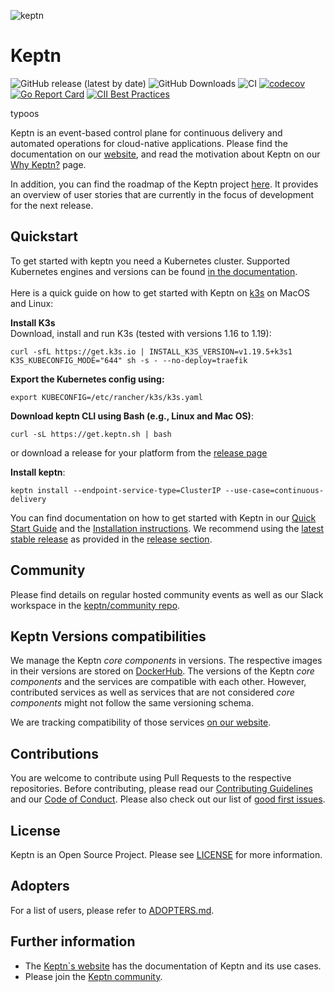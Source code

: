 ![keptn](./assets/keptn.png)

# Keptn
![GitHub release (latest by date)](https://img.shields.io/github/v/release/keptn/keptn)
![GitHub Downloads](https://img.shields.io/github/downloads/keptn/keptn/total?logo=github&logoColor=white)
![CI](https://github.com/keptn/keptn/workflows/CI/badge.svg?branch=master)
[![codecov](https://codecov.io/gh/keptn/keptn/branch/master/graph/badge.svg)](https://codecov.io/gh/keptn/keptn)
[![Go Report Card](https://goreportcard.com/badge/github.com/keptn/keptn)](https://goreportcard.com/report/github.com/keptn/keptn)
[![CII Best Practices](https://bestpractices.coreinfrastructure.org/projects/3588/badge)](https://bestpractices.coreinfrastructure.org/projects/3588)

typoos

Keptn is an event-based control plane for continuous delivery and automated operations for cloud-native applications. 
Please find the documentation on our [website](https://keptn.sh), and read the motivation about Keptn on our 
[Why Keptn?](https://keptn.sh/why-keptn/) page.

In addition, you can find the roadmap of the Keptn project [here](https://github.com/orgs/keptn/projects/1). It provides 
an overview of user stories that are currently in the focus of development for the next release.

## Quickstart
To get started with keptn you need a Kubernetes cluster. Supported Kubernetes engines and versions can be found [in the documentation](https://keptn.sh/docs/0.7.x/operate/k8s_support/).  
<br>
Here is a quick guide on how to get started with Keptn on [k3s](https://k3s.io/) on MacOS and Linux:

**Install K3s**  
Download, install and run K3s (tested with versions 1.16 to 1.19):
``` console
curl -sfL https://get.k3s.io | INSTALL_K3S_VERSION=v1.19.5+k3s1 K3S_KUBECONFIG_MODE="644" sh -s - --no-deploy=traefik
```
**Export the Kubernetes config using:**
``` console
export KUBECONFIG=/etc/rancher/k3s/k3s.yaml
```  

**Download keptn CLI using Bash (e.g., Linux and Mac OS)**:
```console
curl -sL https://get.keptn.sh | bash
```
or download a release for your platform from the [release page](https://github.com/keptn/keptn/releases)


**Install keptn**:
```console
keptn install --endpoint-service-type=ClusterIP --use-case=continuous-delivery
```

You can find documentation on how to get started with Keptn in our [Quick Start Guide](https://keptn.sh/docs/quickstart/) and the [Installation instructions](https://keptn.sh/docs/0.7.x/operate/install/). 
We recommend using the [latest stable release](https://github.com/keptn/keptn/releases) as provided in the [release section](https://github.com/keptn/keptn/releases).

## Community

Please find details on regular hosted community events as well as our Slack workspace in the 
[keptn/community repo](https://github.com/keptn/community).

## Keptn Versions compatibilities

We manage the Keptn *core components* in versions. The respective images in their versions are stored on [DockerHub](https://hub.docker.com/?namespace=keptn).
The versions of the Keptn *core components* and the services are compatible with each other. However, contributed services
as well as services that are not considered *core components* might not follow the same versioning schema.

We are tracking compatibility of those services [on our website](https://keptn.sh/docs/integrations/).

## Contributions

You are welcome to contribute using Pull Requests to the respective repositories. Before contributing, please read our [Contributing Guidelines](CONTRIBUTING.md) and our [Code of Conduct](CODE_OF_CONDUCT.md).
Please also check out our list of [good first issues](https://github.com/keptn/keptn/issues?q=is%3Aopen+is%3Aissue+label%3A%22good+first+issue%22).

## License

Keptn is an Open Source Project. Please see [LICENSE](LICENSE) for more information.

## Adopters

For a list of users, please refer to [ADOPTERS.md](ADOPTERS.md).

## Further information

* The [Keptn`s website](https://keptn.sh) has the documentation of Keptn and its use cases.
* Please join the [Keptn community](https://github.com/keptn/community).
